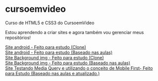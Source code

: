 # cursoemvideo
 Curso de HTML5 e CSS3 do CursoemVideo

Estou aprendendo a criar sites e agora também vou gerenciar meus repositórios!

<a href="https://flavis96.github.io/cursoemvideo/modulo-2/site-android-v1/android.html" target="_blank">Site android - Feito para estudo (Clone)</a>
<br>
<a href="https://flavis96.github.io/cursoemvideo/modulo-2/site-android-v2/android.html" target="_blank">Site android - Feito para estudo (Baseado nas aulas)</a>
<br>
<a href="https://flavis96.github.io/cursoemvideo/modulo-3/site-background-imgs/index.html" target="_blank">Site Background img - Feito para estudo (Clone)</a>
<br>
<a href="https://flavis96.github.io/cursoemvideo/modulo-3/site-background-imgs-v2/index.html" target="_blank">Site Background img - Feito para estudo (Baseado nas aulas)</a>
<br>
<a href="https://flavis96.github.io/cursoemvideo/modulo-4/mediaqueries/mq004/index.html" target="_blank">Site Testando Media Query e utilizando o conceito de Mobile First- Feito para Estudo (Baseado nas aulas e atualizado.)</a>